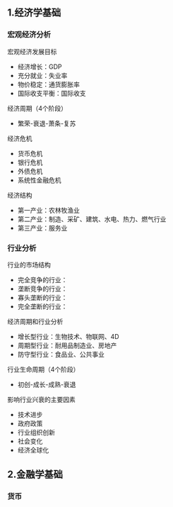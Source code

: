 
## 1.经济学基础

### 宏观经济分析
宏观经济发展目标
- 经济增长：GDP
- 充分就业：失业率
- 物价稳定：通货膨胀率
- 国际收支平衡：国际收支

经济周期（4个阶段）

- 繁荣-衰退-萧条-复苏

经济危机

- 货币危机
- 银行危机
- 外债危机
- 系统性金融危机

经济结构

- 第一产业：农林牧渔业
- 第二产业：制造、采矿、建筑、水电、热力、燃气行业
- 第三产业：服务业



### 行业分析

行业的市场结构

- 完全竞争的行业：
- 垄断竞争的行业：
- 寡头垄断的行业：
- 完全垄断的行业：

经济周期和行业分析

- 增长型行业：生物技术、物联网、4D
- 周期型行业：耐用品制造业、房地产
- 防守型行业：食品业、公共事业

行业生命周期（4个阶段）

- 初创-成长-成熟-衰退

影响行业兴衰的主要因素

- 技术进步
- 政府政策
- 行业组织创新
- 社会变化
- 经济全球化


## 2.金融学基础

### 货币

